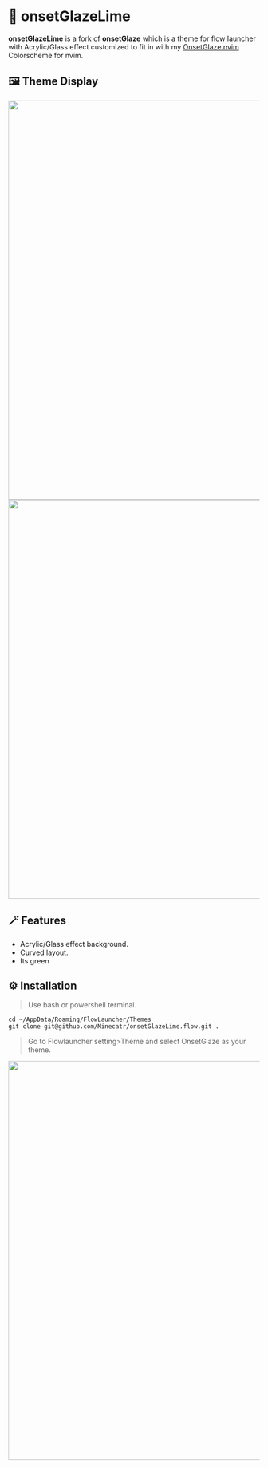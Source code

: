 # 🎨 onsetGlazeLime

**onsetGlazeLime** is a fork of **onsetGlaze** which is a theme for flow launcher with Acrylic/Glass effect customized to fit in with my [OnsetGlaze.nvim](https://github.com/abhidahal/OnsetGlaze.nvim) Colorscheme for nvim.

## 🖼️ Theme Display

<img src="https://github.com/Minecatr/onsetGlazeLime.flow/assets/82689952/c36543e5-e315-4fed-9b01-21b570986bea" alt="" width="800">

<img src="https://github.com/Minecatr/onsetGlazeLime.flow/assets/82689952/8e31c940-72c9-4ff6-aea8-d195503b4a86" alt="" width="800">

## 🪄 Features

- Acrylic/Glass effect background.
- Curved layout.
- Its green

## ⚙️ Installation

>Use bash or powershell terminal.

```Shell
cd ~/AppData/Roaming/FlowLauncher/Themes
git clone git@github.com/Minecatr/onsetGlazeLime.flow.git .
```

>Go to Flowlauncher setting>Theme and select OnsetGlaze as your theme.

<img src="https://github.com/Minecatr/onsetGlazeLime.flow/assets/82689952/02ed587c-261d-4452-8e39-84bf0ea0e471" alt="" width="800">
